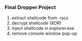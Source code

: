 ### Final Dropper Project
1. extract shellcode from .rscs
2. decrypt shellcode (XOR)
3. inject shellcode in explorer.exe
4. remove console window pop-up
